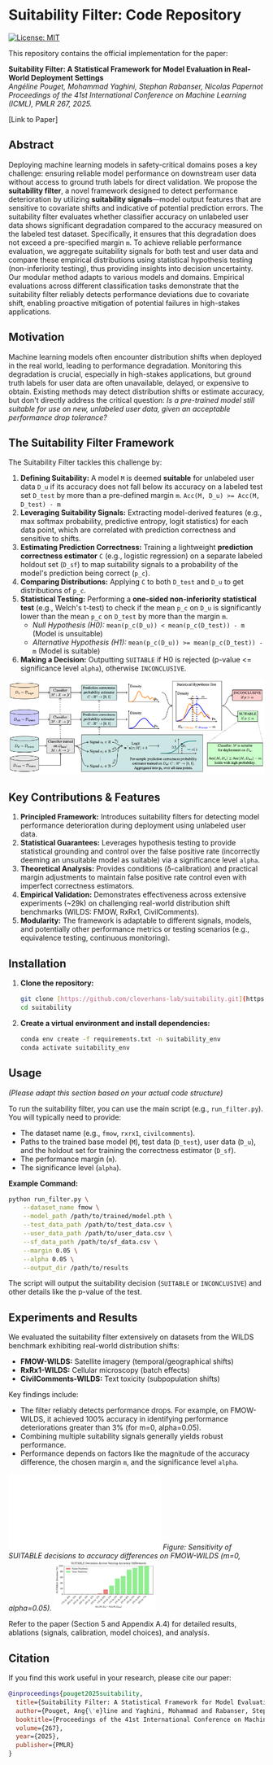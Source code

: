 # Suitability Filter: Code Repository

[![License: MIT](https://img.shields.io/badge/License-MIT-yellow.svg)](https://opensource.org/licenses/MIT) 

This repository contains the official implementation for the paper:

**Suitability Filter: A Statistical Framework for Model Evaluation in Real-World Deployment Settings** \
*Angéline Pouget, Mohammad Yaghini, Stephan Rabanser, Nicolas Papernot* \
*Proceedings of the 41st International Conference on Machine Learning (ICML), PMLR 267, 2025.*

[Link to Paper] 

## Abstract

Deploying machine learning models in safety-critical domains poses a key challenge: ensuring reliable model performance on downstream user data without access to ground truth labels for direct validation. We propose the **suitability filter**, a novel framework designed to detect performance deterioration by utilizing **suitability signals**—model output features that are sensitive to covariate shifts and indicative of potential prediction errors. The suitability filter evaluates whether classifier accuracy on unlabeled user data shows significant degradation compared to the accuracy measured on the labeled test dataset. Specifically, it ensures that this degradation does not exceed a pre-specified margin `m`. To achieve reliable performance evaluation, we aggregate suitability signals for both test and user data and compare these empirical distributions using statistical hypothesis testing (non-inferiority testing), thus providing insights into decision uncertainty. Our modular method adapts to various models and domains. Empirical evaluations across different classification tasks demonstrate that the suitability filter reliably detects performance deviations due to covariate shift, enabling proactive mitigation of potential failures in high-stakes applications.

## Motivation

Machine learning models often encounter distribution shifts when deployed in the real world, leading to performance degradation. Monitoring this degradation is crucial, especially in high-stakes applications, but ground truth labels for user data are often unavailable, delayed, or expensive to obtain. Existing methods may detect distribution shifts or estimate accuracy, but don't directly address the critical question: *Is a pre-trained model still suitable for use on new, unlabeled user data, given an acceptable performance drop tolerance?*

## The Suitability Filter Framework

The Suitability Filter tackles this challenge by:

1.  **Defining Suitability:** A model `M` is deemed **suitable** for unlabeled user data `D_u` if its accuracy does not fall below its accuracy on a labeled test set `D_test` by more than a pre-defined margin `m`.
    `Acc(M, D_u) >= Acc(M, D_test) - m`
2.  **Leveraging Suitability Signals:** Extracting model-derived features (e.g., max softmax probability, predictive entropy, logit statistics) for each data point, which are correlated with prediction correctness and sensitive to shifts.
3.  **Estimating Prediction Correctness:** Training a lightweight **prediction correctness estimator** `C` (e.g., logistic regression) on a separate labeled holdout set (`D_sf`) to map suitability signals to a probability of the model's prediction being correct (`p_c`).
4.  **Comparing Distributions:** Applying `C` to both `D_test` and `D_u` to get distributions of `p_c`.
5.  **Statistical Testing:** Performing a **one-sided non-inferiority statistical test** (e.g., Welch's t-test) to check if the mean `p_c` on `D_u` is significantly lower than the mean `p_c` on `D_test` by more than the margin `m`.
    * *Null Hypothesis (H0):* `mean(p_c(D_u)) < mean(p_c(D_test)) - m` (Model is unsuitable)
    * *Alternative Hypothesis (H1):* `mean(p_c(D_u)) >= mean(p_c(D_test)) - m` (Model is suitable)
6.  **Making a Decision:** Outputting `SUITABLE` if H0 is rejected (p-value <= significance level `alpha`), otherwise `INCONCLUSIVE`.

![Framework Schematic](results/figures/suitability_filter.png) 

## Key Contributions & Features


1.  **Principled Framework:** Introduces suitability filters for detecting model performance deterioration during deployment using unlabeled user data.
2.  **Statistical Guarantees:** Leverages hypothesis testing to provide statistical grounding and control over the false positive rate (incorrectly deeming an unsuitable model as suitable) via a significance level `alpha`.
3.  **Theoretical Analysis:** Provides conditions (δ-calibration) and practical margin adjustments to maintain false positive rate control even with imperfect correctness estimators.
4.  **Empirical Validation:** Demonstrates effectiveness across extensive experiments (~29k) on challenging real-world distribution shift benchmarks (WILDS: FMOW, RxRx1, CivilComments).
5.  **Modularity:** The framework is adaptable to different signals, models, and potentially other performance metrics or testing scenarios (e.g., equivalence testing, continuous monitoring).

## Installation

1.  **Clone the repository:**
    ```bash
    git clone [https://github.com/cleverhans-lab/suitability.git](https://github.com/cleverhans-lab/suitability.git)
    cd suitability
    ```

2.  **Create a virtual environment and install dependencies:**
    ```bash
    conda env create -f requirements.txt -n suitability_env
    conda activate suitability_env
    ```

## Usage

*(Please adapt this section based on your actual code structure)*

To run the suitability filter, you can use the main script (e.g., `run_filter.py`). You will typically need to provide:

* The dataset name (e.g., `fmow`, `rxrx1`, `civilcomments`).
* Paths to the trained base model (`M`), test data (`D_test`), user data (`D_u`), and the holdout set for training the correctness estimator (`D_sf`).
* The performance margin (`m`).
* The significance level (`alpha`).

**Example Command:**

```bash
python run_filter.py \
    --dataset_name fmow \
    --model_path /path/to/trained/model.pth \
    --test_data_path /path/to/test_data.csv \
    --user_data_path /path/to/user_data.csv \
    --sf_data_path /path/to/sf_data.csv \
    --margin 0.05 \
    --alpha 0.05 \
    --output_dir /path/to/results
```

The script will output the suitability decision (`SUITABLE` or `INCONCLUSIVE`) and other details like the p-value of the test.

## Experiments and Results
We evaluated the suitability filter extensively on datasets from the WILDS benchmark exhibiting real-world distribution shifts:

* **FMOW-WILDS:** Satellite imagery (temporal/geographical shifts)
* **RxRx1-WILDS:** Cellular microscopy (batch effects)
* **CivilComments-WILDS:** Text toxicity (subpopulation shifts)

Key findings include:

* The filter reliably detects performance drops. For example, on FMOW-WILDS, it achieved 100% accuracy in identifying performance deteriorations greater than 3% (for m=0, alpha=0.05).
* Combining multiple suitability signals generally yields robust performance.
* Performance depends on factors like the magnitude of the accuracy difference, the chosen margin `m`, and the significance level `alpha`.

![Sensitivity Plot](results/figures/suitability_sensitivity.pdf) *Figure: Sensitivity of SUITABLE decisions to accuracy differences on FMOW-WILDS (m=0, alpha=0.05).*
<img src="results/figures/suitability_sensitivity.pdf" alt="Alt text for your SVG" width="200"/>

Refer to the paper (Section 5 and Appendix A.4) for detailed results, ablations (signals, calibration, model choices), and analysis.

## Citation
If you find this work useful in your research, please cite our paper:

```bibtex
@inproceedings{pouget2025suitability,
  title={Suitability Filter: A Statistical Framework for Model Evaluation in Real-World Deployment Settings},
  author={Pouget, Ang{\'e}line and Yaghini, Mohammad and Rabanser, Stephan and Papernot, Nicolas},
  booktitle={Proceedings of the 41st International Conference on Machine Learning},
  volume={267},
  year={2025},
  publisher={PMLR}
}
```